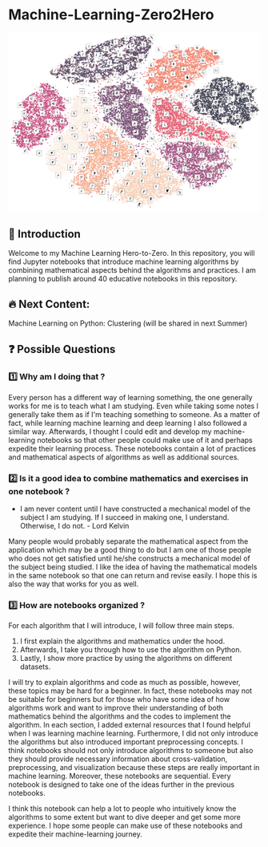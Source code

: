 # Machine-Learning-Zero2Hero

<img src="tsne_mnist.png"></img>

## 👋 Introduction 

Welcome to my Machine Learning Hero-to-Zero. In this repository, you will find Jupyter notebooks that introduce machine learning algorithms by combining mathematical aspects behind the algorithms and practices. I am planning to publish around 40 educative notebooks in this repository.

 ## 🔥 Next Content:
 
Machine Learning on Python: Clustering (will be shared in next Summer)

## ❓ Possible Questions

### 1️⃣ Why am I doing that ? 

Every person has a different way of learning something, the one generally works for me is to teach what I am studying. Even while taking some notes I generally take them as if I'm teaching something to someone. As a matter of fact, while learning machine learning and deep learning I also followed a similar way. Afterwards, I thought I could edit and develop my machine-learning notebooks so that other people could make use of it and perhaps expedite their learning process. These notebooks contain a lot of practices and mathematical aspects of algorithms as well as additional sources. 

### 2️⃣ Is it a good idea to combine mathematics and exercises in one notebook ?

* I am never content until I have constructed a mechanical model of the subject I am studying. If I succeed in making one, I understand. Otherwise, I do not. - Lord Kelvin

Many people would probably separate the mathematical aspect from the application which may be a good thing to do but I am one of those people who does not get satisfied until he/she constructs a mechanical model of the subject being studied. I like the idea of having the mathematical models in the same notebook so that one can return and revise easily. I hope this is also the way that works for you as well.

### 3️⃣ How are notebooks organized ?

For each algorithm that I will introduce, I will follow three main steps.

1. I first explain the algorithms and mathematics under the hood. 
2. Afterwards, I take you through how to use the algorithm on Python. 
3. Lastly, I show more practice by using the algorithms on different datasets.

I will try to explain algorithms and code as much as possible, however, these topics may be hard for a beginner. In fact, these notebooks may not be suitable for beginners but for those who have some idea of how algorithms work and want to improve their understanding of both mathematics behind the algorithms and the codes to implement the algorithm. In each section, I added external resources that I found helpful when I was learning machine learning. Furthermore, I did not only introduce the algorithms but also introduced important preprocessing concepts.  I think notebooks should not only introduce algorithms to someone but also they should provide necessary information about cross-validation, preprocessing, and visualization because these steps are really important in machine learning. Moreover, these notebooks are sequential. Every notebook is designed to take one of the ideas further in the previous notebooks. 
 
 I think this notebook can help a lot to people who intuitively know the algorithms to some extent but want to dive deeper and get some more experience. I hope some people can make use of these notebooks and expedite their machine-learning journey.
 

